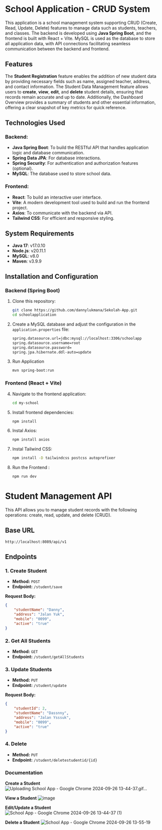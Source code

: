 # School Application - CRUD System

This application is a school management system supporting CRUD (Create, Read, Update, Delete) features to manage data such as students, teachers, and classes. The backend is developed using **Java Spring Boot**, and the frontend is built with React + Vite. MySQL is used as the database to store all application data, with API connections facilitating seamless communication between the backend and frontend.

## Features

The **Student Registration** feature enables the addition of new student data by providing necessary fields such as name, assigned teacher, address, and contact information. The Student Data Management feature allows users to **create**, **view**, **edit**, and **delete** student details, ensuring that records remain accurate and up to date. Additionally, the Dashboard Overview provides a summary of students and other essential information, offering a clear snapshot of key metrics for quick reference.

## Technologies Used

### Backend:
- **Java Spring Boot**: To build the RESTful API that handles application logic and database communication.
- **Spring Data JPA**: For database interactions.
- **Spring Security**: For authentication and authorization features (optional).
- **MySQL**: The database used to store school data.

### Frontend:
- **React**: To build an interactive user interface.
- **Vite**: A modern development tool used to build and run the frontend project.
- **Axios**: To communicate with the backend via API.
- **Tailwind CSS**: For efficient and responsive styling.

## System Requirements

- **Java 17**: v17.0.10
- **Node.js**: v20.11.1
- **MySQL**: v8.0 
- **Maven**: v3.9.9

## Installation and Configuration

### Backend (Spring Boot)
1. Clone this repository:
   ```bash
   git clone https://github.com/dannylukmana/Sekolah-App.git
   cd schoolapplication
2. Create a MySQL database and adjust the configuration in the `application.properties` file:
   ```bash
   spring.datasource.url=jdbc:mysql://localhost:3306/schoolapp
   spring.datasource.username=root
   spring.datasource.password=
   spring.jpa.hibernate.ddl-auto=update
3. Run Application 
   ```bash
   mvn spring-boot:run

### Frontend (React + Vite)
4. Navigate to the frontend application:
   ```bash
   cd my-school
5. Install frontend dependencies:
   ```bash
   npm install
6. Instal Axios:
   ```bash
   npm install axios
7. Instal Tailwind CSS:
   ```bash
   npm install -D tailwindcss postcss autoprefixer
8. Run the Frontend : 
   ```bash
   npm run dev

# Student Management API

This API allows you to manage student records with the following operations: create, read, update, and delete (CRUD).

## Base URL
`http://localhost:8089/api/v1`

## Endpoints

### 1. Create Student

- **Method:** `POST`
- **Endpoint:** `/student/save`
  
**Request Body:**
```json
{
    "studentName": "Danny",
    "address": "Jalan Yuk",
    "mobile": "0099",
    "active": "true"
}
```
### 2. Get All Students

- **Method:** `GET`
- **Endpoint:** `/student/getAllStudents`
### 3. Update Students

- **Method:** `PUT`
- **Endpoint:** `/student/update`
  
**Request Body:**
```json
{
    "studentId": 2,
    "studentName": "Dassnny",
    "address": "Jalan Ysssuk",
    "mobile": "0099",
    "active": "true"
}
```
### 4. Delete

- **Method:** `PUT`
- **Endpoint:** `/student/deletestudentid/{id}`

### Documentation
**Create a Student**
![Uploading School App - Google Chrome 2024-09-26 13-44-37.gif…]()

**View a Student**
![image](https://github.com/user-attachments/assets/b8d9fba7-6848-4a43-a7de-bcf09836cf7d)

**Edit/Update a Student**
![School App - Google Chrome 2024-09-26 13-44-37 (1)](https://github.com/user-attachments/assets/8fbab89f-e3f9-4f36-81e8-bad662c27aba)

**Delete a Student**
![School App - Google Chrome 2024-09-26 13-55-19](https://github.com/user-attachments/assets/f0182932-28e1-4c5d-84ad-0bf839591a84)

